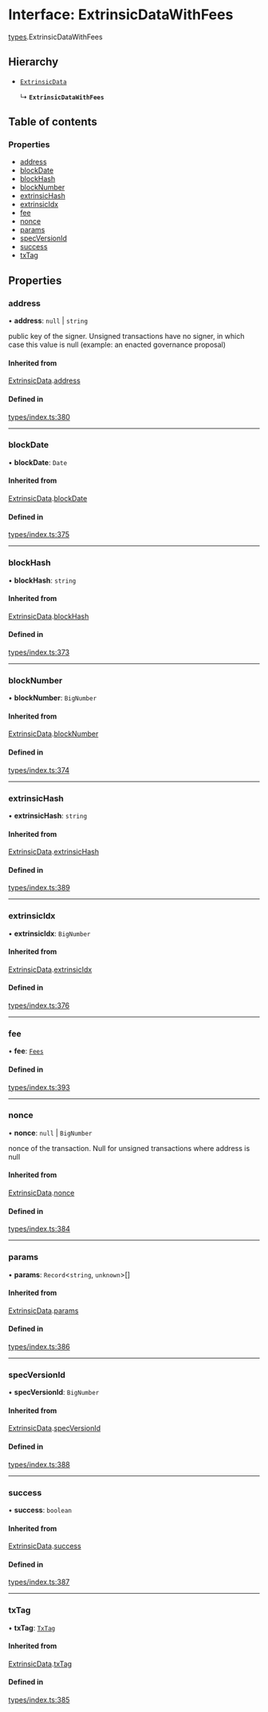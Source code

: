 # Interface: ExtrinsicDataWithFees

[types](../wiki/types).ExtrinsicDataWithFees

## Hierarchy

- [`ExtrinsicData`](../wiki/types.ExtrinsicData)

  ↳ **`ExtrinsicDataWithFees`**

## Table of contents

### Properties

- [address](../wiki/types.ExtrinsicDataWithFees#address)
- [blockDate](../wiki/types.ExtrinsicDataWithFees#blockdate)
- [blockHash](../wiki/types.ExtrinsicDataWithFees#blockhash)
- [blockNumber](../wiki/types.ExtrinsicDataWithFees#blocknumber)
- [extrinsicHash](../wiki/types.ExtrinsicDataWithFees#extrinsichash)
- [extrinsicIdx](../wiki/types.ExtrinsicDataWithFees#extrinsicidx)
- [fee](../wiki/types.ExtrinsicDataWithFees#fee)
- [nonce](../wiki/types.ExtrinsicDataWithFees#nonce)
- [params](../wiki/types.ExtrinsicDataWithFees#params)
- [specVersionId](../wiki/types.ExtrinsicDataWithFees#specversionid)
- [success](../wiki/types.ExtrinsicDataWithFees#success)
- [txTag](../wiki/types.ExtrinsicDataWithFees#txtag)

## Properties

### address

• **address**: ``null`` \| `string`

public key of the signer. Unsigned transactions have no signer, in which case this value is null (example: an enacted governance proposal)

#### Inherited from

[ExtrinsicData](../wiki/types.ExtrinsicData).[address](../wiki/types.ExtrinsicData#address)

#### Defined in

[types/index.ts:380](https://github.com/PolymeshAssociation/polymesh-sdk/blob/079537ad/src/types/index.ts#L380)

___

### blockDate

• **blockDate**: `Date`

#### Inherited from

[ExtrinsicData](../wiki/types.ExtrinsicData).[blockDate](../wiki/types.ExtrinsicData#blockdate)

#### Defined in

[types/index.ts:375](https://github.com/PolymeshAssociation/polymesh-sdk/blob/079537ad/src/types/index.ts#L375)

___

### blockHash

• **blockHash**: `string`

#### Inherited from

[ExtrinsicData](../wiki/types.ExtrinsicData).[blockHash](../wiki/types.ExtrinsicData#blockhash)

#### Defined in

[types/index.ts:373](https://github.com/PolymeshAssociation/polymesh-sdk/blob/079537ad/src/types/index.ts#L373)

___

### blockNumber

• **blockNumber**: `BigNumber`

#### Inherited from

[ExtrinsicData](../wiki/types.ExtrinsicData).[blockNumber](../wiki/types.ExtrinsicData#blocknumber)

#### Defined in

[types/index.ts:374](https://github.com/PolymeshAssociation/polymesh-sdk/blob/079537ad/src/types/index.ts#L374)

___

### extrinsicHash

• **extrinsicHash**: `string`

#### Inherited from

[ExtrinsicData](../wiki/types.ExtrinsicData).[extrinsicHash](../wiki/types.ExtrinsicData#extrinsichash)

#### Defined in

[types/index.ts:389](https://github.com/PolymeshAssociation/polymesh-sdk/blob/079537ad/src/types/index.ts#L389)

___

### extrinsicIdx

• **extrinsicIdx**: `BigNumber`

#### Inherited from

[ExtrinsicData](../wiki/types.ExtrinsicData).[extrinsicIdx](../wiki/types.ExtrinsicData#extrinsicidx)

#### Defined in

[types/index.ts:376](https://github.com/PolymeshAssociation/polymesh-sdk/blob/079537ad/src/types/index.ts#L376)

___

### fee

• **fee**: [`Fees`](../wiki/types.Fees)

#### Defined in

[types/index.ts:393](https://github.com/PolymeshAssociation/polymesh-sdk/blob/079537ad/src/types/index.ts#L393)

___

### nonce

• **nonce**: ``null`` \| `BigNumber`

nonce of the transaction. Null for unsigned transactions where address is null

#### Inherited from

[ExtrinsicData](../wiki/types.ExtrinsicData).[nonce](../wiki/types.ExtrinsicData#nonce)

#### Defined in

[types/index.ts:384](https://github.com/PolymeshAssociation/polymesh-sdk/blob/079537ad/src/types/index.ts#L384)

___

### params

• **params**: `Record`<`string`, `unknown`\>[]

#### Inherited from

[ExtrinsicData](../wiki/types.ExtrinsicData).[params](../wiki/types.ExtrinsicData#params)

#### Defined in

[types/index.ts:386](https://github.com/PolymeshAssociation/polymesh-sdk/blob/079537ad/src/types/index.ts#L386)

___

### specVersionId

• **specVersionId**: `BigNumber`

#### Inherited from

[ExtrinsicData](../wiki/types.ExtrinsicData).[specVersionId](../wiki/types.ExtrinsicData#specversionid)

#### Defined in

[types/index.ts:388](https://github.com/PolymeshAssociation/polymesh-sdk/blob/079537ad/src/types/index.ts#L388)

___

### success

• **success**: `boolean`

#### Inherited from

[ExtrinsicData](../wiki/types.ExtrinsicData).[success](../wiki/types.ExtrinsicData#success)

#### Defined in

[types/index.ts:387](https://github.com/PolymeshAssociation/polymesh-sdk/blob/079537ad/src/types/index.ts#L387)

___

### txTag

• **txTag**: [`TxTag`](../wiki/generated.types#txtag)

#### Inherited from

[ExtrinsicData](../wiki/types.ExtrinsicData).[txTag](../wiki/types.ExtrinsicData#txtag)

#### Defined in

[types/index.ts:385](https://github.com/PolymeshAssociation/polymesh-sdk/blob/079537ad/src/types/index.ts#L385)
